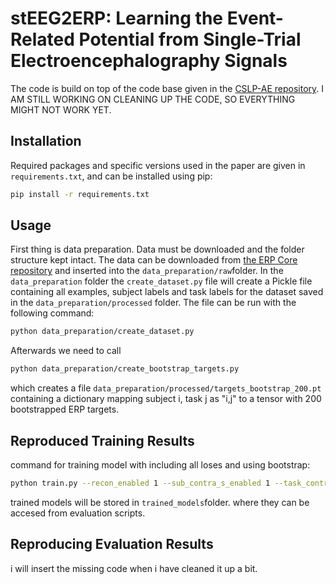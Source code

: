 # stEEG2ERP: Learning the Event-Related Potential from Single-Trial Electroencephalography Signals
The code is build on top of the code base given in the [CSLP-AE repository](https://github.com/andersxa/CSLP-AE/blob/main/readme.md). I AM STILL WORKING ON CLEANING UP THE CODE, SO EVERYTHING MIGHT NOT WORK YET.


## Installation
Required packages and specific versions used in the paper are given in `requirements.txt`, and can be installed using pip:

```bash
pip install -r requirements.txt
```
## Usage
First thing is data preparation. Data must be downloaded and the folder structure kept intact. The data can be downloaded from [the ERP Core repository](https://doi.org/10.18115/D5JW4R) and inserted into the `data_preparation/raw`folder. In the `data_preparation` folder the `create_dataset.py` file will create a Pickle file containing all examples, subject labels and task labels for the dataset saved in the `data_preparation/processed` folder. The file can be run with the following command:
```bash
python data_preparation/create_dataset.py
```
Afterwards we need to call
```bash
python data_preparation/create_bootstrap_targets.py
```
which creates a file `data_preparation/processed/targets_bootstrap_200.pt` containing a dictionary mapping subject i, task j as "i,j" to a tensor with 200 bootstrapped ERP targets.

## Reproduced Training Results
command for training model with including all loses and using bootstrap:
```bash
python train.py --recon_enabled 1 --sub_contra_s_enabled 1 --task_contra_t_enabled 1 --restored_permute_s_enabled 1 --restored_permute_t_enabled 1 --epochs 200 --bootstrap 1
```
trained models will be stored in `trained_models`folder. where they can be accesed from evaluation scripts.
## Reproducing Evaluation Results
i will insert the missing code when i have cleaned it up a bit.
